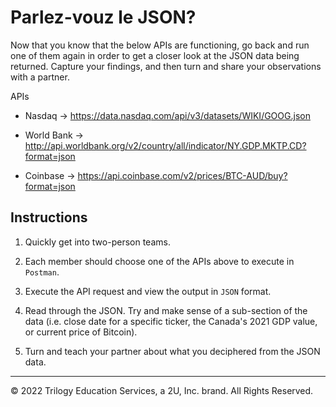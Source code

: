 # Parlez-vouz le JSON?

Now that you know that the below APIs are functioning, go back and run one of them again in order to get a closer look at the JSON data being returned. Capture your findings, and then turn and share your observations with a partner.

APIs

* Nasdaq -> https://data.nasdaq.com/api/v3/datasets/WIKI/GOOG.json

* World Bank -> http://api.worldbank.org/v2/country/all/indicator/NY.GDP.MKTP.CD?format=json

* Coinbase -> https://api.coinbase.com/v2/prices/BTC-AUD/buy?format=json

## Instructions

1. Quickly get into two-person teams.

2. Each member should choose one of the APIs above to execute in `Postman`.

3. Execute the API request and view the output in `JSON` format.

4. Read through the JSON. Try and make sense of a sub-section of the data (i.e. close date for a specific ticker, the Canada's 2021 GDP value, or current price of Bitcoin).

5. Turn and teach your partner about what you deciphered from the JSON data.

---

© 2022 Trilogy Education Services, a 2U, Inc. brand. All Rights Reserved.
